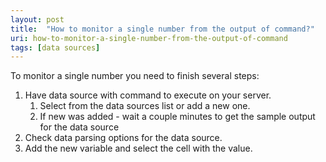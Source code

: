 ```yaml
---
layout: post
title:  "How to monitor a single number from the output of command?"
uri: how-to-monitor-a-single-number-from-the-output-of-command
tags: [data sources]
---
```


To monitor a single number you need to finish several steps:

<!--more-->

1.  Have data source with command to execute on your server.
    1.  Select from the data sources list or add a new one.
    2.  If new was added - wait a couple minutes to get the sample output for the data source
2.  Check data parsing options for the data source.
3.  Add the new variable and select the cell with the value.